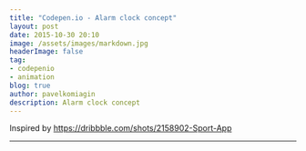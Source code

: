 ```yaml
---
title: "Codepen.io - Alarm clock concept"
layout: post
date: 2015-10-30 20:10
image: /assets/images/markdown.jpg
headerImage: false
tag:
- codepenio
- animation
blog: true
author: pavelkomiagin
description: Alarm clock concept
---
```


Inspired by <a href="https://dribbble.com/shots/2158902-Sport-App">https://dribbble.com/shots/2158902-Sport-App</a>

<p data-height="550" data-theme-id="0" data-slug-hash="EVRZmO" data-default-tab="result" data-user="pavel_komiagin" class='codepen'></p>
<script async src="//assets.codepen.io/assets/embed/ei.js"></script>

<hr/>
